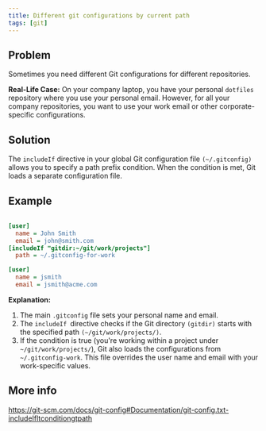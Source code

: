 ```yaml
---
title: Different git configurations by current path
tags: [git]
---
```


## Problem

Sometimes you need different Git configurations for different repositories.

**Real-Life Case:** On your company laptop, you have your personal `dotfiles` repository where you use your personal email. However, for all your company repositories, you want to use your work email or other corporate-specific configurations.

## Solution

The `includeIf` directive in your global Git configuration file `(~/.gitconfig)` allows you to specify a path prefix condition. When the condition is met, Git loads a separate configuration file.

## Example

```ini title=.gitconfig

[user]
  name = John Smith
  email = john@smith.com
[includeIf "gitdir:~/git/work/projects"]
  path = ~/.gitconfig-for-work
```

```ini title=.gitconfig-for-work
[user]
  name = jsmith
  email = jsmith@acme.com
```

**Explanation:**

1. The main `.gitconfig` file sets your personal name and email.
1. The `includeIf `directive checks if the Git directory `(gitdir)` starts with the specified path `(~/git/work/projects/)`.
1. If the condition is true (you're working within a project under `~/git/work/projects/`), Git also loads the configurations from `~/.gitconfig-work`. This file overrides the user name and email with your work-specific values.

## More info

https://git-scm.com/docs/git-config#Documentation/git-config.txt-includeIfltconditiongtpath
